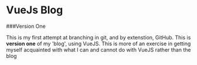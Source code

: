 # VueJs Blog

###Version One

This is my first attempt at branching in git, and by extenstion, GitHub. This is **version one** of my 'blog', using VueJS. This is more of an exercise in getting myself acquainted with what I can and cannot do with VueJS rather than the blog




